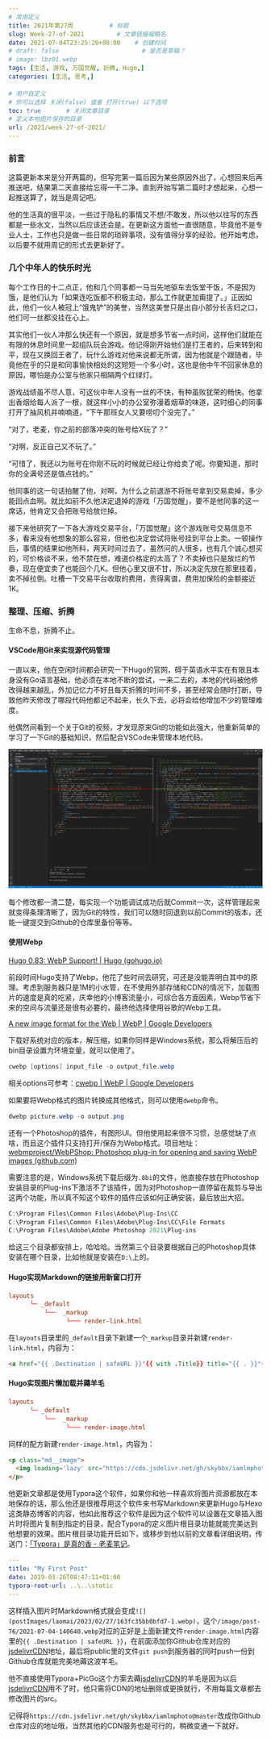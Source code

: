 ```yaml
---
# 常用定义
title: 2021年第27周          # 标题
slug: Week-27-of-2021         # 文章链接缩略名
date: 2021-07-04T23:25:20+08:00    # 创建时间
# draft: false                       # 是否是草稿？
# image: lbz01.webp
tags: [生活, 游戏, 万国觉醒, 折腾, Hugo,]
categories: [生活, 思考,]

# 用户自定义
# 你可以选择 关闭(false) 或者 打开(true) 以下选项
toc: true       # 关闭文章目录
# 定义本地图片保存的目录
url: /2021/week-27-of-2021/
---
```


### 前言

这篇更新本来是分开两篇的，但写完第一篇后因为某些原因外出了，心想回来后再推送吧，结果第二天直接给忘得一干二净。直到开始写第二篇时才想起来，心想一起推送算了，就当是周记吧。

他的生活真的很平淡，一些过于隐私的事情又不想/不敢发，所以他以往写的东西都是一些水文，当然以后应该还会是。在更新这方面他一直很随意，毕竟他不是专业人士，工作也只是做一些日常的琐碎事项，没有值得分享的经验。他开始考虑，以后要不就用周记的形式去更新好了。

### 几个中年人的快乐时光

每个工作日的十二点正，他和几个同事都一马当先地驱车去饭堂干饭，不是因为饿，是他们认为「如果连吃饭都不积极主动，那么工作就更加甭提了。」正因如此，他们一伙人被冠上“饿鬼铲”的美誉，当然这美誉只是出自小部分长舌妇之口，他们可一丝都没挂在心上。

其实他们一伙人冲那么快还有一个原因，就是想多节省一点时间，这样他们就能在有限的休息时间里一起组队玩会游戏。他记得刚开始他们是打王者的，后来转到和平，现在又换回王者了，玩什么游戏对他来说都无所谓，因为他就是个跟随者，毕竟他在乎的只是和同事愉快相处的这短短一个多小时，这也是他中午不回家休息的原因，哪怕是办公室与他家只相隔两个红绿灯。

游戏战绩虽不尽人意，可这伙中年人没有一丝的不快，有种虽败犹荣的畅快。他拿出香烟给每人派了一根，就这样小小的办公室弥漫着烟草的味道，这时细心的同事打开了抽风机并喃喃道，“下午那班女人又要唠叨个没完了。”

“对了，老麦，你之前的部落冲突的账号给X玩了？”

“对啊，反正自己又不玩了。”

“可惜了，我还以为账号在你刚不玩的时候就已经让你给卖了呢。你要知道，那时你的全满号还是值点钱的。”

他同事的这一句话拍醒了他，对啊，为什么之前退游不将账号拿到交易卖掉，多少能回点血啊。就比如前不久他决定退掉的游戏「万国觉醒」，要不是他同事的这一席话，他肯定又会把账号给放烂掉。

接下来他研究了一下各大游戏交易平台，「万国觉醒」这个游戏账号交易信息不多，看来没有他想象的那么容易，但他也决定尝试将账号挂到平台上卖。一顿操作后，事情的结果如他所料，两天时间过去了，虽然问的人很多，也有几个诚心想买的，可价格谈不来，他不禁在想，难道价格定的太高了？不卖掉也只是放烂的节奏，现在便宜卖了也能回个几K。但他心里又很不甘，所以决定先放在那里挂着，卖不掉拉倒。吐槽一下交易平台收取的费用，贵得离谱，费用加保险的金额接近1K。

### 整理、压缩、折腾

生命不息，折腾不止。

#### VSCode用Git来实现源代码管理

一直以来，他在空闲时间都会研究一下Hugo的官网，碍于英语水平实在有限且本身没有Go语言基础，他必须在本地不断的尝试，一来二去的，本地的代码被他修改得越来越乱，外加记忆力不好且每天折腾的时间不多，甚至经常会随时打断，导致他昨天修改了哪段代码他都记不起来，长久下去，必将会给他增加不少的管理难度。

他偶然间看到一个关于Git的视频，才发现原来Git的功能如此强大，他重新简单的学习了一下Git的基础知识，然后配合VSCode来管理本地代码。

![](postImages/laomai/2023/02/27/163fc35bb024c4-1.webp)

每个修改都一清二楚，每实现一个功能调试成功后就Commit一次，这样管理起来就变得条理清晰了，因为Git的特性，我们可以随时回退到以前Commit的版本，还能一键提交到Github的仓库里备份等等。

#### 使用Webp

[Hugo 0.83: WebP Support! | Hugo (gohugo.io)](https://gohugo.io/news/0.83.0-relnotes/) 

前段时间Hugo支持了Webp，他花了些时间去研究，可还是没能弄明白其中的原理。考虑到服务器只是1M的小水管，在不使用外部存储和CDN的情况下，加载图片的速度是真的吃紧，庆幸他的小博客流量小，可综合各方面因素，Webp节省下来的空间与流量还是很有必要的，最终他选择使用谷歌的Webp工具。

[A new image format for the Web  | WebP  | Google Developers](https://developers.google.com/speed/webp) 

下载好系统对应的版本，解压缩，如果你同样是Windows系统，那么将解压后的bin目录设置为环境变量，就可以使用了。

``` powershell
cwebp [options] input_file -o output_file.webp
```

相关options可参考：[cwebp  | WebP  | Google Developers](https://developers.google.com/speed/webp/docs/cwebp)

如果要将Webp格式的图片转换成其他格式，则可以使用`dwebp`命令。

``` powershell
dwebp picture.webp -o output.png
```

还有一个Photoshop的插件，有图形UI。但他使用起来很不习惯，总感觉缺了点啥，而且这个插件只支持打开/保存为Webp格式。项目地址：[webmproject/WebPShop: Photoshop plug-in for opening and saving WebP images (github.com)](https://github.com/webmproject/WebPShop)

需要注意的是，Windows系统下载后缀为`.8bi`的文件，他直接存放在Photoshop安装目录的Plug-ins下激活不了该插件，因为对Photoshop一直停留在裁剪与导出这两个功能，所以真不知这个软件的插件应该如何正确安装，最后放出大招。

``` powershell
C:\Program Files\Common Files\Adobe\Plug-Ins\CC
C:\Program Files\Common Files\Adobe\Plug-Ins\CC\File Formats
C:\Program Files\Adobe\Adobe Photoshop 2021\Plug-ins
```

给这三个目录都安排上，哈哈哈。当然第三个目录要根据自己的Photoshop具体安装在哪个目录，比如他就是安装在`D:\`上的。

#### Hugo实现Markdown的链接用新窗口打开

``` toml
layouts
      └─ _default
          └──  _markup
                └─── render-link.html
```

在`layouts`目录里的`_default`目录下新建一个`_markup`目录并新建`render-link.html`，内容为：

``` html
<a href="{{ .Destination | safeURL }}"{{ with .Title}} title="{{ . }}"{{ end }}{{ if strings.HasPrefix .Destination "http" }} target="_blank" rel="noopener"{{ end }}>{{ .Text | safeHTML }}</a>
```

#### Hugo实现图片懒加载并薅羊毛

``` toml
layouts
      └─ _default
          └──  _markup
                └─── render-image.html
```

同样的配方新建`render-image.html`，内容为：

``` html
<p class="md__image">
  <img loading='lazy' src="https://cdn.jsdelivr.net/gh/skybbx/iamlmphoto@master{{ .Destination | safeURL }}" alt="{{ .Text }}" {{ with .Title}} title="{{ . }}"{{ end }} />
</p>
```

他更新文章都是使用Typora这个软件，如果你和他一样喜欢将图片资源都放在本地保存的话，那么他还是很推荐用这个软件来书写Markdown来更新Hugo与Hexo这类静态博客的内容，他如此推荐这个软件是因为这个软件可以设置在文章插入图片时将图片复制到指定的目录，配合Typora的定义图片根目录功能就能完美达到他想要的效果。图片根目录功能开启如下，或移步到他以前的文章看详细说明，传送门：[「Typora」是真的香 - 老麦笔记](https://iamlm.com/2020/post-42/)。

``` yaml
---
title: "My First Post"
date: 2019-03-26T08:47:11+01:00
typora-root-url: ..\..\static
---
```

这样插入图片时Markdown格式就会变成`![](postImages/laomai/2023/02/27/163fc35bb0bfd7-1.webp)`，这个`/image/post-76/2021-07-04-140640.webp`对应的正好是上面新建文件`render-image.html`内容里的`{{ .Destination | safeURL }}`，在前面添加你Github仓库对应的<u>jsdelivrCDN</u>地址，最后将public里的文件`git push`到服务器的同时push一份到Github仓库就能完美地薅这波羊毛。

他不直接使用Typora+PicGo这个方案去薅<u>jsdelivrCDN</u>的羊毛是因为以后<u>jsdelivrCDN</u>用不了时，他只需将CDN的地址删除或更换就行，不用每篇文章都去修改图片的src。

记得将`https://cdn.jsdelivr.net/gh/skybbx/iamlmphoto@master`改成你Github仓库对应的地址哦，当然其他的CDN服务也是可行的，稍微变通一下就好。